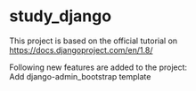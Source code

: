 # study_django
This project is based on the official tutorial on https://docs.djangoproject.com/en/1.8/

Following new features are added to the project:<br/>
  Add django-admin_bootstrap template
